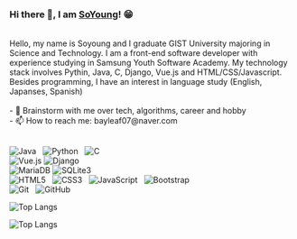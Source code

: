 ### Hi there 👋, I am [SoYoung](https://github.com/lovelySo03)! 😁
<!--
**rusty-sj/rusty-sj** is a ✨ _special_ ✨ repository because its `README.md` (this file) appears on your GitHub profile.
Here are some ideas to get you started:

- 🔭 I’m currently working on ...
- 🌱 I’m currently learning ...
- 👯 I’m looking to collaborate on ...
- 🤔 I’m looking for help with ...
- 💬 Ask me about ...
- 📫 How to reach me: ...
- 😄 Pronouns: ...
- ⚡ Fun fact: ...
- 🤔 I’m looking for help with Statistics
- 👯 I’m looking to collaborate on ...
![lovelySo03 GitHub stats](https://github-readme-stats.vercel.app/api?username=lovelySo03&show_icons=true&theme=dracula)
-->
<br>
Hello, my name is Soyoung and I graduate GIST University majoring in Science and Technology. I am a front-end software developer with experience studying in Samsung Youth Software Academy. My technology stack involves Pythin, Java, C, Django, Vue.js and HTML/CSS/Javascript. Besides programming, I have an interest in language study (English, Japanses, Spanish)

<br>
<br>
- 💬 Brainstorm with me over tech, algorithms, career and hobby<br>
- 📫 How to reach me: bayleaf07@naver.com
<br>
<br>

![Java](https://img.shields.io/badge/-Java-black?logo=java&style=social)&nbsp;&nbsp;
![Python](https://img.shields.io/badge/-Python-black?logo=Python&style=social)&nbsp;&nbsp;
![C](https://img.shields.io/badge/-C-black?logo=c&style=social)&nbsp;&nbsp;
<br>
![Vue.js](https://img.shields.io/badge/-Vue.js-4FC08D?logo=vue.js&style=social)
![Django](https://img.shields.io/badge/-Django-092E20?logo=django&style=social)
<br>
![MariaDB](https://img.shields.io/badge/-MariaDB-003545?logo=mariadb&style=social)
![SQLite3](https://img.shields.io/badge/-SQLite3-003B57?logo=sqlite&style=social)
<br>
![HTML5](https://img.shields.io/badge/-HTML5-black?logo=html5&style=social)&nbsp;&nbsp;
![CSS3](https://img.shields.io/badge/-CSS3-black?logo=css3&style=social)&nbsp;&nbsp;
![JavaScript](https://img.shields.io/badge/-JavaScript-black?logo=javascript&style=social)&nbsp;&nbsp;
![Bootstrap](https://img.shields.io/badge/-Bootstrap-black?logo=bootstrap&style=social)&nbsp;&nbsp;
<br>
![Git](https://img.shields.io/badge/-Git-black?logo=git&style=social)&nbsp;&nbsp;
![GitHub](https://img.shields.io/badge/-GitHub-black?logo=github&style=social)&nbsp;&nbsp;

![Top Langs](https://github-readme-stats.vercel.app/api/top-langs/?username=lovelySo03&layout=compact&theme=dracula)

![Top Langs](https://github-readme-stats.vercel.app/api/top-langs/?username=lovelySo03&layout=compact&theme=dracula)
<br>

